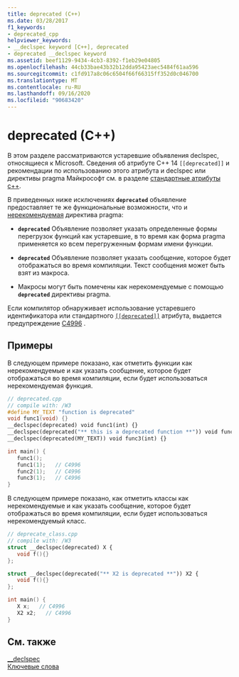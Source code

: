 ```yaml
---
title: deprecated (C++)
ms.date: 03/28/2017
f1_keywords:
- deprecated_cpp
helpviewer_keywords:
- __declspec keyword [C++], deprecated
- deprecated __declspec keyword
ms.assetid: beef1129-9434-4cb3-8392-f1eb29e04805
ms.openlocfilehash: 44cb33bae43b32b12dda95423aec5484f61aa596
ms.sourcegitcommit: c1fd917a8c06c6504f66f66315ff352d0c046700
ms.translationtype: MT
ms.contentlocale: ru-RU
ms.lasthandoff: 09/16/2020
ms.locfileid: "90683420"
---
```

# <a name="deprecated-c"></a>deprecated (C++)

В этом разделе рассматриваются устаревшие объявления declspec, относящиеся к Microsoft. Сведения об атрибуте C++ 14 `[[deprecated]]` и рекомендации по использованию этого атрибута и declspec или директивы pragma Майкрософт см. в разделе [стандартные атрибуты c++](attributes.md).

В приведенных ниже исключениях **`deprecated`** объявление предоставляет те же функциональные возможности, что и [нерекомендуемая](../preprocessor/deprecated-c-cpp.md) директива pragma:

- **`deprecated`** Объявление позволяет указать определенные формы перегрузок функций как устаревшие, в то время как форма pragma применяется ко всем перегруженным формам имени функции.

- **`deprecated`** Объявление позволяет указать сообщение, которое будет отображаться во время компиляции. Текст сообщения может быть взят из макроса.

- Макросы могут быть помечены как нерекомендуемые с помощью **`deprecated`** директивы pragma.

Если компилятор обнаруживает использование устаревшего идентификатора или стандартного [`[[deprecated]]`](attributes.md) атрибута, выдается предупреждение [C4996](../error-messages/compiler-warnings/compiler-warning-level-3-c4996.md) .

## <a name="examples"></a>Примеры

В следующем примере показано, как отметить функции как нерекомендуемые и как указать сообщение, которое будет отображаться во время компиляции, если будет использоваться нерекомендуемая функция.

```cpp
// deprecated.cpp
// compile with: /W3
#define MY_TEXT "function is deprecated"
void func1(void) {}
__declspec(deprecated) void func1(int) {}
__declspec(deprecated("** this is a deprecated function **")) void func2(int) {}
__declspec(deprecated(MY_TEXT)) void func3(int) {}

int main() {
   func1();
   func1(1);   // C4996
   func2(1);   // C4996
   func3(1);   // C4996
}
```

В следующем примере показано, как отметить классы как нерекомендуемые и как указать сообщение, которое будет отображаться во время компиляции, если будет использоваться нерекомендуемый класс.

```cpp
// deprecate_class.cpp
// compile with: /W3
struct __declspec(deprecated) X {
   void f(){}
};

struct __declspec(deprecated("** X2 is deprecated **")) X2 {
   void f(){}
};

int main() {
   X x;   // C4996
   X2 x2;   // C4996
}
```

## <a name="see-also"></a>См. также

[__declspec](../cpp/declspec.md)<br/>
[Ключевые слова](../cpp/keywords-cpp.md)
